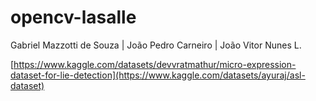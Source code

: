 # opencv-lasalle

Gabriel Mazzotti de Souza |
João Pedro Carneiro |
João Vitor Nunes L.

[https://www.kaggle.com/datasets/devvratmathur/micro-expression-dataset-for-lie-detection](https://www.kaggle.com/datasets/ayuraj/asl-dataset)
